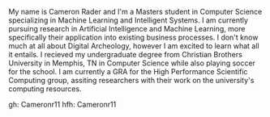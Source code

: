 My name is Cameron Rader and I'm a Masters student in Computer Science specializing in Machine Learning and Intelligent Systems. I am currently pursuing research in Artificial Intelligence and Machine Learning,
more specifically their application into existing business processes. I don't know much at all about Digital Archeology, however I am excited to learn what all it entails. I recieved my undergraduate degree from 
Christian Brothers University in Memphis, TN in Computer Science while also playing soccer for the school. I am currently a GRA for the High Performance Scientific Computing group, assiting researchers with their work
on the university's computing resources. 


gh: Cameronr11
hfh: Cameronr11
